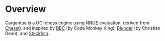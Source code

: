# Overview
Gargantua is a UCI chess engine using [NNUE](https://www.chessprogramming.org/NNUE)
evaluation, derived from [Chess0](https://github.com/mkd/chess0), and inspired
by [BBC](https://github.com/maksimKorzh/bbc) (by Code Monkey King), 
[Blunder](https://github.com/algerbrex/blunder) (by Christian Dean), and
[Stockfish](http://stockfishchess.com).

